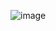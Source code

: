 ![image](https://github.com/addff/2310-ICT602/assets/125704818/8c366a5e-8527-44cc-a42c-eeda910f414c)
